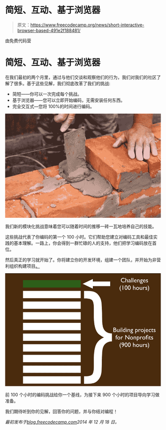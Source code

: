 # 简短、互动、基于浏览器

> 原文：<https://www.freecodecamp.org/news/short-interactive-browser-based-491e2f188481/>

由免费代码营

# 简短、互动、基于浏览器

在我们最初的两个月里，通过与他们交谈和观察他们的行为，我们对我们的社区了解了很多。基于这些见解，我们彻底改革了我们的挑战:

*   简短——你可以一次完成每个挑战。
*   基于浏览器——您可以立即开始编码，无需安装任何东西。
*   完全交互式—您将 100%的时间进行编码。

![0*oWyaqNgQ-G3GsGH0](img/63d351ad585a4ead4d7de1f17419e006.png)

我们新的模块化挑战意味着您可以随着时间的推移一砖一瓦地培养自己的技能。

这些挑战代表了你编码的第一个 100 小时。它们帮助您建立对编码工具和最佳实践的基本理解。一路上，你会得到一群忙碌的人的支持，他们把学习编码放在首位。

然后真正的学习就开始了。你将建立你的开发环境，组建一个团队，并开始为非营利组织构建项目[。](https://trello.com/b/BA3xVpz9/nonprofit-projects)

![0*ymU3G433f9bvjomb](img/328f7d795fbad1bef5694f67be81303c.png)

前 100 个小时的编码挑战给你一个基线，为接下来 900 个小时的项目导向学习做准备。

我们期待听到你的见解，回答你的问题，并与你结对编程！

*最初发布于[blog.freecodecamp.com](http://blog.freecodecamp.com/2014/12/free-code-camps-new-challenges-short.html)2014 年 12 月 18 日。*